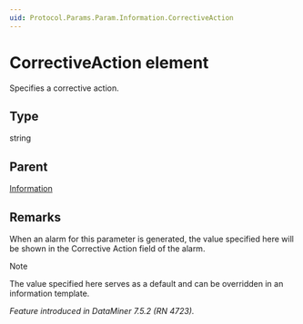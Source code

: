 ```yaml
---
uid: Protocol.Params.Param.Information.CorrectiveAction
---
```


# CorrectiveAction element

Specifies a corrective action.

## Type

string

## Parent

[Information](xref:Protocol.Params.Param.Information)

## Remarks

When an alarm for this parameter is generated, the value specified here will be shown in the Corrective Action field of the alarm.

> [!NOTE]
> The value specified here serves as a default and can be overridden in an information template.


*Feature introduced in DataMiner 7.5.2 (RN 4723).*
